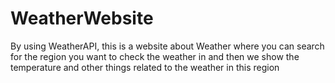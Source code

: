 # WeatherWebsite
By using WeatherAPI, this is a website about Weather where you can search for the region you want to check the weather in and then we show the temperature and other things related to the weather in this region
